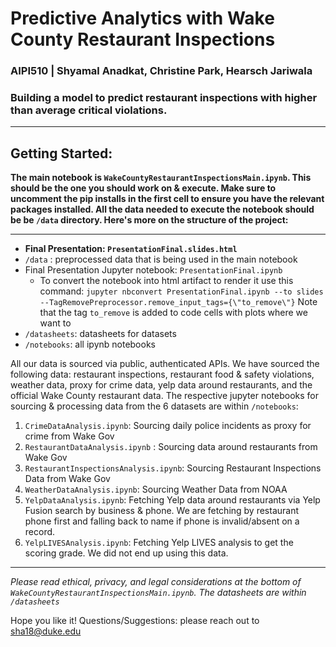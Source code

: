 # Predictive Analytics with Wake County Restaurant Inspections 

### AIPI510 | **Shyamal Anadkat, Christine Park, Hearsch Jariwala**

### Building a model to predict restaurant inspections with higher than average critical violations.

---

## Getting Started:

**The main notebook is `WakeCountyRestaurantInspectionsMain.ipynb`. This should be the one you should work on & execute. Make sure to uncomment the pip installs in the first cell to ensure you have the relevant packages installed. All the data needed to execute the notebook should be be `/data` directory. Here's more on the structure of the project:**

---
* **Final Presentation: `PresentationFinal.slides.html`**
* `/data` : preprocessed data that is being used in the main notebook
* Final Presentation Jupyter notebook:  `PresentationFinal.ipynb`
	* To convert the notebook into html artifact to render it use this command: 
	`jupyter nbconvert PresentationFinal.ipynb --to slides --TagRemovePreprocessor.remove_input_tags={\"to_remove\"}` 
	Note that the tag `to_remove` is added to code cells with plots where we want to 
* `/datasheets`: datasheets for datasets 
* `/notebooks`: all ipynb notebooks

All our data is sourced via public, authenticated APIs. We have sourced the following data: restaurant inspections, restaurant food & safety violations, weather data, proxy for crime data, yelp data around restaurants, and the official Wake County restaurant data. The respective jupyter notebooks for sourcing & processing data from the 6 datasets are within `/notebooks`: 

1. `CrimeDataAnalysis.ipynb`: Sourcing daily police incidents as proxy for crime from Wake Gov
2. `RestaurantDataAnalysis.ipynb` : Sourcing data around restaurants from Wake Gov
3. `RestaurantInspectionsAnalysis.ipynb`: Sourcing Restaurant Inspections Data from Wake Gov
4. `WeatherDataAnalysis.ipynb`: Sourcing Weather Data from NOAA
5. `YelpDataAnalysis.ipynb`: Fetching Yelp data around restaurants via Yelp Fusion search by business & phone. We are fetching by restaurant phone first and falling back to name if phone is invalid/absent on a record.
6. `YelpLIVESAnalysis.ipynb`: Fetching Yelp LIVES analysis to get the scoring grade. We did not end up using this data.
---

*Please read ethical, privacy, and legal considerations at the bottom of `WakeCountyRestaurantInspectionsMain.ipynb`. The datasheets are within `/datasheets`*

Hope you like it! Questions/Suggestions: please reach out to sha18@duke.edu
